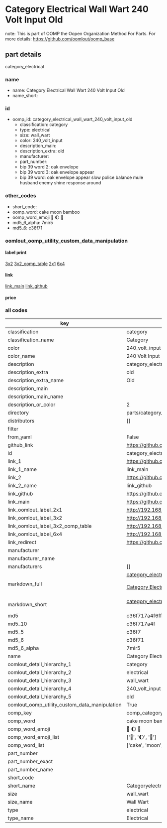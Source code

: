 # Category Electrical Wall Wart 240 Volt Input Old  

note: This is part of OOMP the Oopen Organization Method For Parts. For more details: https://github.com/oomlout/oomp_base

##  part details
  



category_electrical



### name
* name: Category Electrical Wall Wart 240 Volt Input Old
* name_short: 
### id
* oomp_id: category_electrical_wall_wart_240_volt_input_old
  * classification: category
  * type: electrical
  * size: wall_wart
  * color: 240_volt_input
  * description_main: 
  * description_extra: old
  * manufacturer: 
  * part_number: 
  * bip 39 word 2: oak envelope
  * bip 39 word 3: oak envelope appear
  * bip 39 word: oak envelope appear slow police balance mule husband enemy shine response around

### other_codes
* short_code: 
* oomp_word: cake moon bamboo
* oomp_word_emoji :cake: :moon: :bamboo:
* md5_6_alpha: 7mir5
* md5_6: c36f71






### oomlout_oomp_utility_custom_data_manipulation
#### label print
[3x2](http://192.168.1.245:1112/?label=oomp%207mir5)
[3x2_oomp_table](http://192.168.1.108:1112/?label=oomp%207mir5)
[2x1](http://192.168.1.242:1112/?label=oomp%207mir5)
[6x4](http://192.168.1.55:1112/?label=oomp%207mir5)    

#### link

[link_main](https://github.com/oomlout/oomlout_oomp_version_1_messy/tree/main/parts/category_electrical_wall_wart_240_volt_input_old) [link_github](https://github.com/oomlout/oomlout_oomp_version_1_messy/tree/main/parts/category_electrical_wall_wart_240_volt_input_old)                             

#### price







### all codes 
| key | value |  
| --- | --- |  
| classification | category |  
| classification_name | Category |  
| color | 240_volt_input |  
| color_name | 240 Volt Input |  
| description | category_electrical |  
| description_extra | old |  
| description_extra_name | Old |  
| description_main |  |  
| description_main_name |  |  
| description_or_color | 2  |  
| directory | parts/category_electrical_wall_wart_240_volt_input_old |  
| distributors | [] |  
| filter |  |  
| from_yaml | False |  
| github_link | https://github.com/oomlout/oomlout_oomp_part_src/tree/main/parts/category_electrical_wall_wart_240_volt_input_old |  
| id | category_electrical_wall_wart_240_volt_input_old |  
| link_1 | https://github.com/oomlout/oomlout_oomp_version_1_messy/tree/main/parts/category_electrical_wall_wart_240_volt_input_old |  
| link_1_name | link_main |  
| link_2 | https://github.com/oomlout/oomlout_oomp_version_1_messy/tree/main/parts/category_electrical_wall_wart_240_volt_input_old |  
| link_2_name | link_github |  
| link_github | https://github.com/oomlout/oomlout_oomp_version_1_messy/tree/main/parts/category_electrical_wall_wart_240_volt_input_old |  
| link_main | https://github.com/oomlout/oomlout_oomp_version_1_messy/tree/main/parts/category_electrical_wall_wart_240_volt_input_old |  
| link_oomlout_label_2x1 | http://192.168.1.242:1112/?label=oomp%207mir5 |  
| link_oomlout_label_3x2 | http://192.168.1.245:1112/?label=oomp%207mir5 |  
| link_oomlout_label_3x2_oomp_table | http://192.168.1.108:1112/?label=oomp%207mir5 |  
| link_oomlout_label_6x4 | http://192.168.1.55:1112/?label=oomp%207mir5 |  
| link_redirect | https://github.com/oomlout/oomlout_oomp_version_1_messy/tree/main/parts/category_electrical_wall_wart_240_volt_input_old |  
| manufacturer |  |  
| manufacturer_name |  |  
| manufacturers | [] |  
| markdown_full | [category_electrical_wall_wart_240_volt_input_old](none)<br>[](none)<br>[Category Electrical Wall Wart 240 Volt Input Old](none)<br><br> |  
| markdown_short | [category_electrical_wall_wart_240_volt_input_old](none)<br><br> |  
| md5 | c36f717a4f6ff22846d3dcc21512f4be |  
| md5_10 | c36f717a4f |  
| md5_5 | c36f7 |  
| md5_6 | c36f71 |  
| md5_6_alpha | 7mir5 |  
| name | Category Electrical Wall Wart 240 Volt Input Old |  
| oomlout_detail_hierarchy_1 | category |  
| oomlout_detail_hierarchy_2 | electrical |  
| oomlout_detail_hierarchy_3 | wall_wart |  
| oomlout_detail_hierarchy_4 | 240_volt_input |  
| oomlout_detail_hierarchy_5 | old |  
| oomlout_oomp_utility_custom_data_manipulation | True |  
| oomp_key | oomp_category_electrical_wall_wart_240_volt_input_old |  
| oomp_word | cake moon bamboo |  
| oomp_word_emoji | :cake: :moon: :bamboo: |  
| oomp_word_emoji_list | [':cake:', ':moon:', ':bamboo:'] |  
| oomp_word_list | ['cake', 'moon', 'bamboo'] |  
| part_number |  |  
| part_number_exact |  |  
| part_number_name |  |  
| short_code |  |  
| short_name | Categoryelectrical |  
| size | wall_wart |  
| size_name | Wall Wart |  
| type | electrical |  
| type_name | Electrical |  
